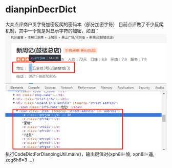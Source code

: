 # dianpinDecrDict
大众点评商户页字符加密反爬的密码本（部分加密字符）
目前点评做了不少反爬机制，其中一个就是对显示字符的加密，如图：  
![image](https://github.com/apingk/dianpinDecrDict/blob/master/rmImage/1553571765.png)  
执行CodeDictForDianpingUtil.main()，输出键值对{xpn8ii=愉, xpn8il=遥, zog6h6=3 ...}
